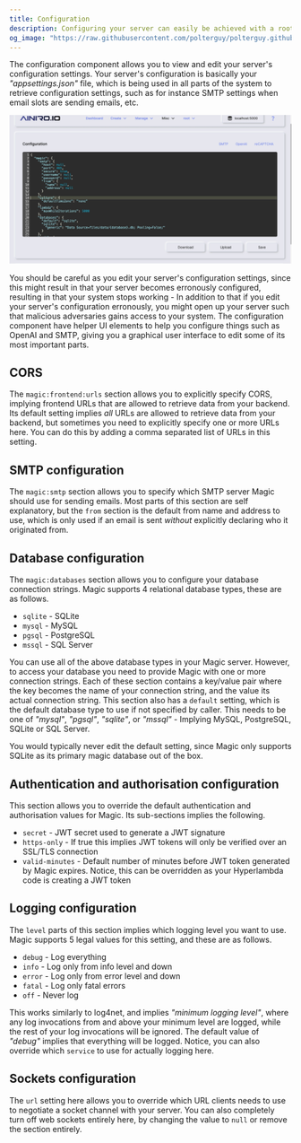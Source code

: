 ```yaml
---
title: Configuration
description: Configuring your server can easily be achieved with a root user using the configuration component in Magic. Configuration settings are immediately applied, and changes your server's behaviour instantly.
og_image: "https://raw.githubusercontent.com/polterguy/polterguy.github.io/master/images/config-component.jpg"
---
```


The configuration component allows you to view and edit your server's configuration settings. Your server's configuration
is basically your _"appsettings.json"_ file, which is being used in all parts of the system to
retrieve configuration settings, such as for instance SMTP settings when email slots are sending emails, etc.

![Configuring Magic](https://raw.githubusercontent.com/polterguy/polterguy.github.io/master/images/config-component.jpg)

You should be careful as you edit your server's configuration settings, since this might
result in that your server becomes erronously configured, resulting in that your system stops working -
In addition to that if you edit your server's configuration erronously, you might open up your server
such that malicious adversaries gains access to your system. The configuration component have helper
UI elements to help you configure things such as OpenAI and SMTP, giving you a graphical user interface
to edit some of its most important parts.

## CORS

The `magic:frontend:urls` section allows you to explicitly specify CORS, implying frontend URLs that are
allowed to retrieve data from your backend. Its default setting implies _all_ URLs are allowed to retrieve
data from your backend, but sometimes you need to explicitly specify one or more URLs here. You can do this
by adding a comma separated list of URLs in this setting.

## SMTP configuration

The `magic:smtp` section allows you to specify which SMTP server Magic should use for sending emails.
Most parts of
this section are self explanatory, but the `from` section is the default from name and address to use,
which is only used if an email is sent _without_ explicitly declaring who it originated from.

## Database configuration

The `magic:databases` section allows you to configure your database connection strings. Magic supports
4 relational database types, these are as follows.

* `sqlite` - SQLite
* `mysql` - MySQL
* `pgsql` - PostgreSQL
* `mssql` - SQL Server

You can use all of the above database types in your Magic server. However, to access your database
you need to provide Magic with one or more connection strings. Each of these section contains
a key/value pair where the key becomes the name of your connection string, and the value its actual
connection string. This section also has a `default` setting, which is the default database
type to use if not specified by caller. This needs to be one of _"mysql"_, _"pgsql"_, _"sqlite"_, or _"mssql"_ -
Implying MySQL, PostgreSQL, SQLite or SQL Server.

You would typically never edit the default setting, since Magic only supports SQLite as its primary magic database
out of the box.

## Authentication and authorisation configuration

This section allows you to override the default authentication and authorisation values for Magic.
Its sub-sections implies the following.

* `secret` - JWT secret used to generate a JWT signature
* `https-only` - If true this implies JWT tokens will only be verified over an SSL/TLS connection
* `valid-minutes` - Default number of minutes before JWT token generated by Magic expires. Notice, this can be overridden as your Hyperlambda code is creating a JWT token

## Logging configuration

The `level` parts of this section implies which logging level you want to use. Magic supports 5 legal values for
this setting, and these are as follows.

* `debug` - Log everything
* `info` - Log only from info level and down
* `error` - Log only from error level and down
* `fatal` - Log only fatal errors
* `off` - Never log

This works similarly to log4net, and implies _"minimum logging level"_, where any log invocations from and above
your minimum level are logged, while the rest of your log invocations will be ignored. The default value of _"debug"_
implies that everything will be logged. Notice, you can also override which `service` to use for actually
logging here.

## Sockets configuration

The `url` setting here allows you to override which URL clients needs to use to negotiate a socket
channel with your server. You can also completely turn off web sockets entirely here, by changing the
value to `null` or remove the section entirely.
